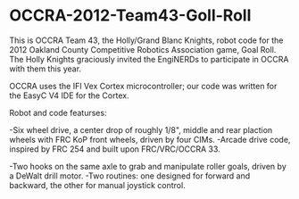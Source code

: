 OCCRA-2012-Team43-Goll-Roll
===========================

This is OCCRA Team 43, the Holly/Grand Blanc Knights, robot code for the 2012 Oakland County Competitive Robotics Association game, Goal Roll. The Holly Knights graciously invited the EngiNERDs to participate in OCCRA with them this year.

OCCRA uses the IFI Vex Cortex microcontroller; our code was written for the EasyC V4 IDE for the Cortex.

Robot and code featurses:

-Six wheel drive, a center drop of roughly 1/8", middle and rear plaction wheels with FRC KoP front wheels, driven by four CIMs.
-Arcade drive code, inspired by FRC 254 and built upon FRC/VRC/OCCRA 33.

-Two hooks on the same axle to grab and manipulate roller goals, driven by a DeWalt drill motor.
-Two routines: one designed for forward and backward, the other for manual joystick control.
